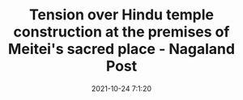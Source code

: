 ---
"title": "Tension over Hindu temple construction at the premises of Meitei's sacred place - Nagaland Post"
"date": "2021-10-24 7:1:20"
"feed_name": "GOOGLENEWSCONSTRUCTION"
"feed_website": "https://news.google.com/search?q=construction%2Bincident&hl=en-US&gl=US&ceid=US:en"
"feed_rss": "https://news.google.com/rss/search?q=construction%2Bincident&hl=en-US&gl=US&ceid=US:en"
"link": "http://www.nagalandpost.com/tension-over-hindu-temple-construction-at-the-premises-of-meitei-s-sacred-place/243013.html"
"source": "{'href': 'http://www.nagalandpost.com', 'title': 'Nagaland Post'}"
"file": "_posts/2021-1-1-975e9bd9a3fe5405d23d562ed06c69cd2fae1bc2.md"
"accident": "1"
"drilling": "0"
"dead": "0"
"injured": "0"
"arrested": "0"
"place": "unknown place"
"where": "unknown site"
"causes": "unknown"
"place_uri": "unknown place"
---
